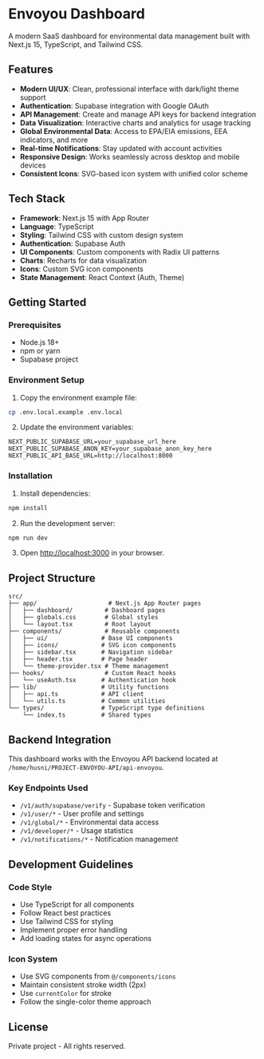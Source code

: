 # Envoyou Dashboard

A modern SaaS dashboard for environmental data management built with Next.js 15, TypeScript, and Tailwind CSS.

## Features

- **Modern UI/UX**: Clean, professional interface with dark/light theme support
- **Authentication**: Supabase integration with Google OAuth
- **API Management**: Create and manage API keys for backend integration
- **Data Visualization**: Interactive charts and analytics for usage tracking
- **Global Environmental Data**: Access to EPA/EIA emissions, EEA indicators, and more
- **Real-time Notifications**: Stay updated with account activities
- **Responsive Design**: Works seamlessly across desktop and mobile devices
- **Consistent Icons**: SVG-based icon system with unified color scheme

## Tech Stack

- **Framework**: Next.js 15 with App Router
- **Language**: TypeScript
- **Styling**: Tailwind CSS with custom design system
- **Authentication**: Supabase Auth
- **UI Components**: Custom components with Radix UI patterns
- **Charts**: Recharts for data visualization
- **Icons**: Custom SVG icon components
- **State Management**: React Context (Auth, Theme)

## Getting Started

### Prerequisites

- Node.js 18+ 
- npm or yarn
- Supabase project

### Environment Setup

1. Copy the environment example file:
```bash
cp .env.local.example .env.local
```

2. Update the environment variables:
```env
NEXT_PUBLIC_SUPABASE_URL=your_supabase_url_here
NEXT_PUBLIC_SUPABASE_ANON_KEY=your_supabase_anon_key_here
NEXT_PUBLIC_API_BASE_URL=http://localhost:8000
```

### Installation

1. Install dependencies:
```bash
npm install
```

2. Run the development server:
```bash
npm run dev
```

3. Open [http://localhost:3000](http://localhost:3000) in your browser.

## Project Structure

```
src/
├── app/                    # Next.js App Router pages
│   ├── dashboard/         # Dashboard pages
│   ├── globals.css        # Global styles
│   └── layout.tsx         # Root layout
├── components/            # Reusable components
│   ├── ui/               # Base UI components
│   ├── icons/            # SVG icon components
│   ├── sidebar.tsx       # Navigation sidebar
│   ├── header.tsx        # Page header
│   └── theme-provider.tsx # Theme management
├── hooks/                 # Custom React hooks
│   └── useAuth.tsx       # Authentication hook
├── lib/                  # Utility functions
│   ├── api.ts            # API client
│   └── utils.ts          # Common utilities
└── types/                # TypeScript type definitions
    └── index.ts          # Shared types
```

## Backend Integration

This dashboard works with the Envoyou API backend located at `/home/husni/PROJECT-ENVOYOU-API/api-envoyou`.

### Key Endpoints Used

- `/v1/auth/supabase/verify` - Supabase token verification
- `/v1/user/*` - User profile and settings
- `/v1/global/*` - Environmental data access
- `/v1/developer/*` - Usage statistics
- `/v1/notifications/*` - Notification management

## Development Guidelines

### Code Style

- Use TypeScript for all components
- Follow React best practices
- Use Tailwind CSS for styling
- Implement proper error handling
- Add loading states for async operations

### Icon System

- Use SVG components from `@/components/icons`
- Maintain consistent stroke width (2px)
- Use `currentColor` for stroke
- Follow the single-color theme approach

## License

Private project - All rights reserved.
